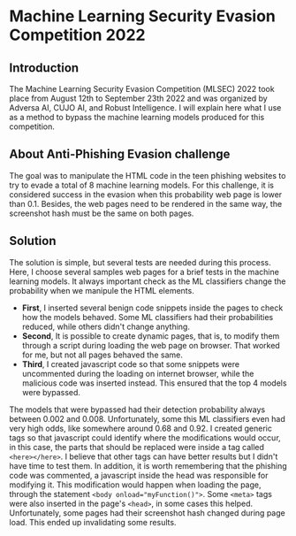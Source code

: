 # Machine Learning Security Evasion Competition 2022

## Introduction

The Machine Learning Security Evasion Competition (MLSEC) 2022 took place from August 12th to September 23th 2022 and was organized by Adversa AI, CUJO AI, and Robust Intelligence. I will explain here what I use as a method to bypass the machine learning models produced for this competition.

## About Anti-Phishing Evasion challenge

The goal was to manipulate the HTML code in the teen phishing websites to try to evade a total of 8 machine learning models. For this challenge, it is considered success in the evasion when this probability web page is lower than 0.1. Besides, the web pages need to be rendered in the same way, the screenshot hash must be the same on both pages. 

## Solution

The solution is simple, but several tests are needed during this process. Here, I choose several samples web pages for a brief tests in the machine learning models. It always important check as the ML classifiers change the probability when we manipule the HTML elements.
- **First**, I inserted several benign code snippets inside the pages to check how the models behaved. Some ML classifiers had their probabilities reduced, while others didn't change anything.
- **Second**, It is possible to create dynamic pages, that is, to modify them through a script during  loading the web page on browser. That worked for me, but not all pages behaved the same.
- **Third**, I created javascript code so that some snippets were uncommented during the loading on internet browser, while the malicious code was inserted instead. This ensured that the top 4 models were bypassed.

The models that were bypassed had their detection probability always between 0.002 and 0.008. Unfortunately, some this ML classifiers even had very high odds, like somewhere around 0.68 and 0.92. I created generic tags so that javascript could identify where the modifications would occur, in this case, the parts that should be replaced were inside a tag called `<here></here>`. I believe that other tags can have better results but I didn't have time to test them. In addition, it is worth remembering that the phishing code was commented, a javascript inside the head was responsible for modifying it. This modification would happen when loading the page, through the statement `<body onload="myFunction()">`. Some `<meta>` tags were also inserted in the page's `<head>`, in some cases this helped. Unfortunately, some pages had their screenshot hash changed during page load. This ended up invalidating some results.
